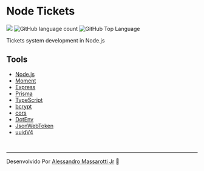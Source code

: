 # Node Tickets

<p>
  <img src="https://img.shields.io/badge/made%20by-Alessandro%20Massarotti%20Jr-90c53f?style=flat-square">
  <img alt="GitHub language count" src="https://img.shields.io/github/languages/count/alessandro-massarotti-Jr/Node-tickets?color=90c53f&style=flat-square">
  <img alt="GitHub Top Language" src="https://img.shields.io/github/languages/top/alessandro-massarotti-Jr/Node-tickets?color=90c53f&style=flat-square">
</p>

Tickets system development in Node.js

## Tools

 - [Node.js](https://nodejs.org/)
 - [Moment](https://momentjs.com/)
 - [Express](https://expressjs.com/)
 - [Prisma](https://www.prisma.io/)
 - [TypeScript](https://www.typescriptlang.org/)
 - [bcrypt](https://www.npmjs.com/package/bcrypt)
 - [cors](https://www.npmjs.com/package/cors)
 - [DotEnv](https://www.npmjs.com/package/dotenv)
 - [JsonWebToken](https://www.npmjs.com/package/jsonwebtoken)
 - [uuidV4](https://www.npmjs.com/package/uuidv4)

<br>

---

Desenvolvido Por [Alessandro Massarotti Jr](https://github.com/alessandro-massarotti-jr) 🤖